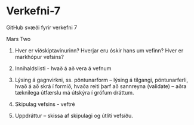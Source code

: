 # Verkefni-7
GitHub svæði fyrir verkefni 7

Mars Two


1. Hver er viðskiptavinurinn? Hverjar eru óskir hans um vefinn?
Hver er markhópur vefsins?





2. Innihaldslisti - hvað á að vera á vefnum
 


3. Lýsing á gagnvirkni, ss. pöntunarform – lýsing á tilgangi, pöntunarferli, hvað á að skrá í
formið, hvaða reiti þarf að sannreyna (validate) – aðra tæknilega útfærslu má útskýra í
grófum dráttum.



4. Skipulag vefsins - veftré



5. Uppdráttur – skissa af skipulagi og útliti vefsíðu.





